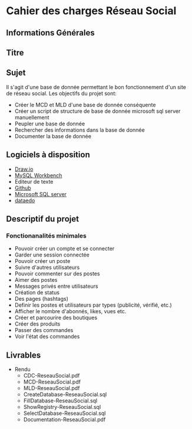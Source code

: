 # Cahier des charges Réseau Social

## Informations Générales

## Titre

## Sujet
Il s'agit d'une base de donnée permettant le bon fonctionnement d'un site de réseau social.
Les objectifs du projet sont:
* Créer le MCD et MLD d'une base de donnée conséquente
* Créer un script de structure de base de donnée microsoft sql server manuellement
* Peupler une base de donnée
* Rechercher des informations dans la base de donnée
* Documenter la base de donnée

## Logiciels à disposition
* [Draw.io](https://app.diagrams.net/)
* [MySQL Workbench](https://dev.mysql.com/downloads/)
* Editeur de texte
* [Github](https://github.com/)
* [Microsoft SQL server](https://www.microsoft.com/en-us/sql-server)
* [dataedo](https://dataedo.com/)

## Descriptif du projet
### Fonctionanalités minimales
* Pouvoir créer un compte et se connecter
* Garder une session connectée
* Pouvoir créer un poste
* Suivre d'autres utilisateurs
* Pouvoir commenter sur des postes
* Aimer des postes
* Messages privés entre utilisateurs
* Création de status
* Des pages (hashtags)
* Definir les postes et utilisateurs par types (publicité, vérifié, etc.)
* Afficher le nombre d'abonnés, likes, vues etc.
* Créer et parcourire des boutiques
* Créer des produits
* Passer des commandes
* Voir l'état des commandes

## Livrables
* Rendu
    * CDC-ReseauSocial.pdf
    * MCD-ReseauSocial.pdf
    * MLD-ReseauSocial.pdf
    * CreateDatabase-ReseauSocial.sql
    * FillDatabase-ReseauSocial.sql
    * ShowRegistry-ReseauSocial.sql
    * SelectDatabase-ReseauSocial.sql
    * Documentation-ReseauSocial.pdf